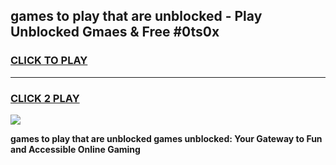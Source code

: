 
## games to play that are unblocked - Play Unblocked Gmaes & Free #0ts0x
<h3>
<a href="https://news.freeplayer.one?title=games_to_play_that_are_unblocked&ref=24F">CLICK TO PLAY</a></h3>
<hr>

<h3>
<a href="https://news.freeplayer.one?title=games_to_play_that_are_unblocked&ref=24F">CLICK 2 PLAY</a>
  
</h3>

<a href="https://news.freeplayer.one?title=games_to_play_that_are_unblocked&ref=24F/"><img src="https://clearcache.store/games.png"></a>


**games to play that are unblocked games unblocked: Your Gateway to Fun and Accessible Online Gaming**
